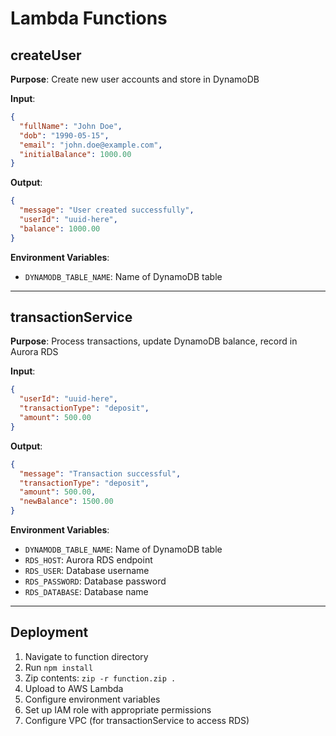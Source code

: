 # Lambda Functions

## createUser
**Purpose**: Create new user accounts and store in DynamoDB

**Input**:
```json
{
  "fullName": "John Doe",
  "dob": "1990-05-15",
  "email": "john.doe@example.com",
  "initialBalance": 1000.00
}
```

**Output**:
```json
{
  "message": "User created successfully",
  "userId": "uuid-here",
  "balance": 1000.00
}
```

**Environment Variables**:
- `DYNAMODB_TABLE_NAME`: Name of DynamoDB table

---

## transactionService
**Purpose**: Process transactions, update DynamoDB balance, record in Aurora RDS

**Input**:
```json
{
  "userId": "uuid-here",
  "transactionType": "deposit",
  "amount": 500.00
}
```

**Output**:
```json
{
  "message": "Transaction successful",
  "transactionType": "deposit",
  "amount": 500.00,
  "newBalance": 1500.00
}
```

**Environment Variables**:
- `DYNAMODB_TABLE_NAME`: Name of DynamoDB table
- `RDS_HOST`: Aurora RDS endpoint
- `RDS_USER`: Database username
- `RDS_PASSWORD`: Database password
- `RDS_DATABASE`: Database name

---

## Deployment
1. Navigate to function directory
2. Run `npm install`
3. Zip contents: `zip -r function.zip .`
4. Upload to AWS Lambda
5. Configure environment variables
6. Set up IAM role with appropriate permissions
7. Configure VPC (for transactionService to access RDS)
